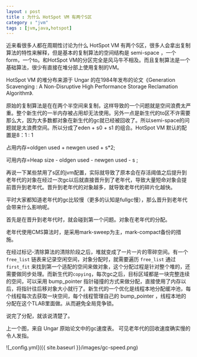 ```yaml
---
layout : post
title : 为什么 HotSpot VM 有两个S区
category : "jvm"
tags : [jvm,java,hotspot]
---
```


近来看很多人都在周期性讨论为什么 HotSpot VM 有两个S区，很多人会拿出复制算法的特性来解释，但是基本的复制算法的空间结构是 semi-space ，一个form，一个to。和HotSpot VM的分区完全是风马牛不相及。而且复制算法是一个基础算法，很少有直接在堆分部上使用复制的VM。

HotSpot VM 的堆分布来源于 Ungar 的在1984年发布的论文《Generation Scavenging : A Non-Disruptive High Performance Storage Reclamation Algorithm》.

原始的复制算法是在在两个半空间来复制，这样导致的一个问题就是空间浪费太严重。整个新生代的一半内存被占用却无法使用。另外一点是新生代的to区不许需要那么大，因为大多数都对象在新生代的gc就已经被回收了。所以semi-space的问题就是太浪费空间。所以分成了eden + s0 + s1 的组合。HotSpot VM 默认的配置是8：1 : 1


占用内存=oldgen used + newgen used + s*2;

可用内存=Heap size - oldgen used - newgen used - s ;

再说一下某些禁用了s区的jvm配置，实际就导致了原本会在存活阈值之后提升到老年代的对象在经过一次gc以后就直接晋升到了老年代，导致大量短命对象会提前晋升到老年代。晋升到老年代的对象越多，就导致老年代的碎片化越快。

平时大家都知道老年代的gc比较慢（更多的认知是fullgc慢），那么晋升到老年代会带来什么影响呢。

首先是在晋升到老年代时，就会碰到第一个问题。对象在老年代的分配。

老年代使用CMS算法时，是采用mark-sweep为主，mark-compact备份的措施。

在经过标记-清除算法的清除阶段之后，堆就变成了一片一片的零碎空间。有一个 `free_list` 链表来记录空闲空间，对象分配时，就需要遍历 `free_list` 通过 `first_fit` 来找到第一个适配的空间来做对象，这个分配过程是针对整个堆的，还需要做同步处理。而新生代的`copying`，每次gc之后，目标区域都是一块完整连续的空间，可以采用 bump_pointer 指针碰撞的方式来做分配，直接使用了内存以后，将指针往后移对象大小就行了。新生代的一个优化是线程本地分配缓冲池，每个线程每次去获取一块空间，每个线程管理自己的 bump_pointer ，线程本地的分配在这个TLAB里面做。从而避免全局竞争锁。

说完了分配，就该说清楚了。

上一个图，来自 Ungar 原始论文中的gc速度表。 可见老年代的回收速度确实慢的令人发指。

![_config.yml]({{ site.baseurl }}/images/gc-speed.png) 